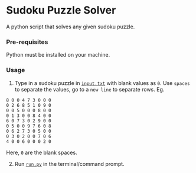 # Sudoku Puzzle Solver
A python script that solves any given sudoku puzzle.

### Pre-requisites
Python must be installed on your machine.

### Usage
1. Type in a sudoku puzzle in [`input.txt`](./input.txt) with blank values as `0`.
Use `spaces` to separate the values, go to a `new line` to separate rows.
Eg.
```
8 0 0 4 7 3 0 0 0
0 2 6 8 5 1 0 9 0
0 0 5 0 0 0 8 0 0
0 1 3 0 0 8 4 0 0 
6 0 7 3 0 2 9 0 0
0 5 0 0 9 7 6 0 8
0 6 2 7 3 0 5 0 0
0 3 0 2 0 0 7 0 6
4 0 0 6 0 0 0 2 0
```
Here, `0` are the blank spaces.

2. Run [`run.py`](./run.py) in the terminal/command prompt.
